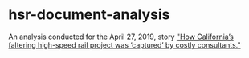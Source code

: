 # hsr-document-analysis

An analysis conducted for the April 27, 2019, story ["How California’s faltering high-speed rail project was ‘captured’ by costly consultants."](https://www.latimes.com/local/california/la-me-california-high-speed-rail-consultants-20190426-story.html)
